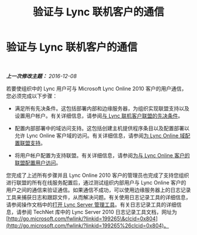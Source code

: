 ﻿---
title: 验证与 Lync 联机客户的通信
TOCTitle: 验证与 Lync 联机客户的通信
ms:assetid: c8287b15-e1bb-4b26-8354-0ec90b2fcfe7
ms:mtpsurl: https://technet.microsoft.com/zh-cn/library/Hh202189(v=OCS.15)
ms:contentKeyID: 49314223
ms.date: 12/10/2016
mtps_version: v=OCS.15
ms.translationtype: HT
---

# 验证与 Lync 联机客户的通信

 

_**上一次修改主题：** 2016-12-08_

若要使组织中的 Lync 用户可与 Microsoft Lync Online 2010 客户的用户通信，您必须完成以下步骤：

  - 满足所有先决条件。这包括部署内部和边缘服务器，为组织实现联盟支持以及设置用户帐户。有关详细信息，请参阅[与 Lync 联机客户联盟的先决条件](lync-server-2013-prerequisites-for-federating-with-a-lync-online-customer.md)。

  - 配置内部部署中的域访问支持。这包括创建主机提供程序条目以及配置部署以允许 Lync Online 客户域的访问。有关详细信息，请参阅[为 Lync Online 域配置联盟支持](lync-server-2013-configure-federation-support-for-a-lync-online-domain.md)。

  - 将用户帐户配置为支持联盟。有关详细信息，请参阅[为与 Lync Online 客户的联盟配置用户访问](lync-server-2013-configure-user-access-for-federation-with-a-lync-online-customer.md)。

您完成了上述所有步骤并且 Lync Online 2010 客户的管理员也完成了支持您组织进行联盟的所有在线服务配置后，通过测试组织内部用户与 Lync Online 客户的用户之间的通信来验证通信。如果通信不成功，可以使用边缘服务器上的日志记录工具来捕获日志和跟踪文件，从而解决问题。有关使用日志记录工具的详细信息，请参阅操作文档中的[打开 Lync Server 管理工具](lync-server-2013-open-lync-server-administrative-tools.md)。有关日志记录工具的详细信息，请参阅 TechNet 库中的 Lync Server 2010 日志记录工具文档，网址为 [http://go.microsoft.com/fwlink/?linkid=199265\&clcid=0x804](http://go.microsoft.com/fwlink/?linkid=199265%26clcid=0x804)。

